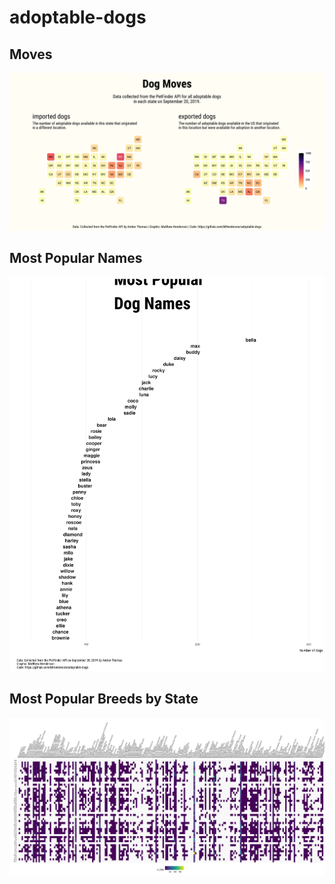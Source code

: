 
<!-- README.md is generated from README.Rmd. Please edit that file -->

# adoptable-dogs

<!-- badges: start -->
<!-- badges: end -->

## Moves

![](img/dog-moves-plot.png)

## Most Popular Names

![](img/top-names-plot.png)

## Most Popular Breeds by State

![](img/most-popular-breeds-plot.png)
